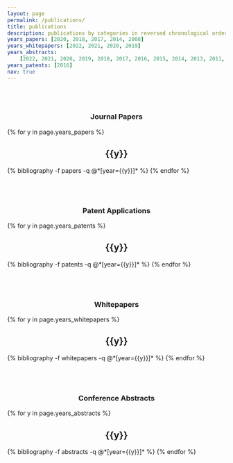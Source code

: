 ```yaml
---
layout: page
permalink: /publications/
title: publications
description: publications by categories in reversed chronological order.
years_papers: [2020, 2018, 2017, 2014, 2008]
years_whitepapers: [2022, 2021, 2020, 2019]
years_abstracts:
    [2022, 2021, 2020, 2019, 2018, 2017, 2016, 2015, 2014, 2013, 2011, 2007]
years_patents: [2016]
nav: true
---
```


<style>
h2 {text-align: center;}
h3 {text-align: center;}
h4 {text-align: center;}
h5 {text-align: center;}
h6 {text-align: center;}
</style>

<br />
<br />

### **Journal Papers**

<div class="publications">

{% for y in page.years_papers %}

  <h2 class="year">{{y}}</h2>
  {% bibliography -f papers -q @*[year={{y}}]* %}
{% endfor %}

</div>

<br />
<br />
<br />

### **Patent Applications**

<div class="publications">

{% for y in page.years_patents %}

  <h2 class="year">{{y}}</h2>
  {% bibliography -f patents -q @*[year={{y}}]* %}
{% endfor %}

</div>

<br />
<br />
<br />

### **Whitepapers**

<div class="publications">

{% for y in page.years_whitepapers %}

  <h2 class="year">{{y}}</h2>
  {% bibliography -f whitepapers -q @*[year={{y}}]* %}
{% endfor %}

</div>

<br />
<br />
<br />

### **Conference Abstracts**

<div class="publications">

{% for y in page.years_abstracts %}

  <h2 class="year">{{y}}</h2>
  {% bibliography -f abstracts -q @*[year={{y}}]* %}
{% endfor %}

</div>

<br />
<br />
<br />

